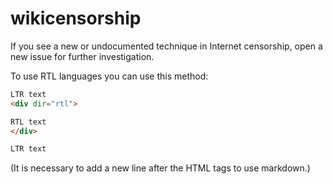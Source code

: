 # wikicensorship

If you see a new or undocumented technique in Internet censorship, open a new issue for further investigation.

To use RTL languages you can use this method:

```html
LTR text
<div dir="rtl">

RTL text
</div>

LTR text
```

(It is necessary to add a new line after the HTML tags to use markdown.)

